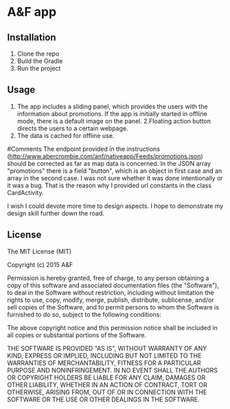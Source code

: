 # A&F app

## Installation

1. Clone the repo
2. Build the Gradle
3. Run the project

## Usage

1. The app includes a sliding panel, which provides the users with the information about promotions. If the app is initially started in offline mode, there is a default image on the panel.
2.Floating action button directs the users to a certain webpage.
3. The data is cached for offline use.

#Comments
The endpoint provided in the instructions (http://www.abercrombie.com/anf/nativeapp/Feeds/promotions.json) should be corrected as far as map data is concerned. In the JSON array "promotions" there is a field "button", which is an object in first case and an array in the second case. I was not sure whether it was done intentionally or it was a bug. That is the reason why I provided url constants in the class CardActivity.

I wish I could devote more time to design aspects. I hope to demonstrate my design skill further down the road.

## License

The MIT License (MIT)

Copyright (c) 2015 A&F

Permission is hereby granted, free of charge, to any person obtaining a copy
of this software and associated documentation files (the "Software"), to deal
in the Software without restriction, including without limitation the rights
to use, copy, modify, merge, publish, distribute, sublicense, and/or sell
copies of the Software, and to permit persons to whom the Software is
furnished to do so, subject to the following conditions:

The above copyright notice and this permission notice shall be included in all
copies or substantial portions of the Software.

THE SOFTWARE IS PROVIDED "AS IS", WITHOUT WARRANTY OF ANY KIND, EXPRESS OR
IMPLIED, INCLUDING BUT NOT LIMITED TO THE WARRANTIES OF MERCHANTABILITY,
FITNESS FOR A PARTICULAR PURPOSE AND NONINFRINGEMENT. IN NO EVENT SHALL THE
AUTHORS OR COPYRIGHT HOLDERS BE LIABLE FOR ANY CLAIM, DAMAGES OR OTHER
LIABILITY, WHETHER IN AN ACTION OF CONTRACT, TORT OR OTHERWISE, ARISING FROM,
OUT OF OR IN CONNECTION WITH THE SOFTWARE OR THE USE OR OTHER DEALINGS IN THE
SOFTWARE.
